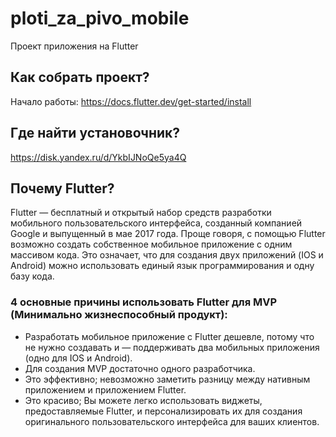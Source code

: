 # ploti_za_pivo_mobile

Проект приложения на Flutter

## Как собрать проект?

Начало работы:
https://docs.flutter.dev/get-started/install

## Где найти установочник?

https://disk.yandex.ru/d/YkbIJNoQe5ya4Q

## Почему Flutter?

Flutter — бесплатный и открытый набор средств разработки мобильного пользовательского интерфейса, созданный компанией Google и выпущенный в мае 2017 года. Проще говоря, с помощью Flutter возможно создать собственное мобильное приложение с одним массивом кода. Это означает, что для создания двух приложений (IOS и Android) можно использовать единый язык программирования и одну базу кода.

### 4 основные причины использовать Flutter для MVP (Минимально жизнеспособный продукт):


* Разработать мобильное приложение с Flutter дешевле, потому что не нужно создавать и — поддерживать два мобильных приложения (одно для IOS и Android).
* Для создания MVP достаточно одного разработчика.
* Это эффективно; невозможно заметить разницу между нативным приложением и приложением Flutter.
* Это красиво; Вы можете легко использовать виджеты, предоставляемые Flutter, и персонализировать их для создания оригинального пользовательского интерфейса для ваших клиентов.
